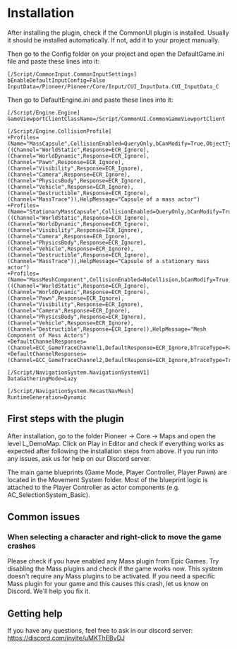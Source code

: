 ﻿---
sidebar_position: 2
---

# Installation

After installing the plugin, check if the CommonUI plugin is installed. 
Usually it should be installed automatically. 
If not, add it to your project manually.

Then go to the Config folder on your project and open the DefaultGame.ini 
file and paste these lines into it:

```
[/Script/CommonInput.CommonInputSettings]
bEnableDefaultInputConfig=False
InputData=/Pioneer/Pioneer/Core/Input/CUI_InputData.CUI_InputData_C
```

Then go to DefaultEngine.ini and paste these lines into it:

```
[/Script/Engine.Engine]
GameViewportClientClassName=/Script/CommonUI.CommonGameViewportClient

[/Script/Engine.CollisionProfile]
+Profiles=(Name="MassCapsule",CollisionEnabled=QueryOnly,bCanModify=True,ObjectTypeName="MassObject",CustomResponses=((Channel="WorldStatic",Response=ECR_Ignore),(Channel="WorldDynamic",Response=ECR_Ignore),(Channel="Pawn",Response=ECR_Ignore),(Channel="Visibility",Response=ECR_Ignore),(Channel="Camera",Response=ECR_Ignore),(Channel="PhysicsBody",Response=ECR_Ignore),(Channel="Vehicle",Response=ECR_Ignore),(Channel="Destructible",Response=ECR_Ignore),(Channel="MassTrace")),HelpMessage="Capsule of a mass actor")
+Profiles=(Name="StationaryMassCapsule",CollisionEnabled=QueryOnly,bCanModify=True,ObjectTypeName="MassObject",CustomResponses=((Channel="WorldStatic",Response=ECR_Ignore),(Channel="WorldDynamic",Response=ECR_Ignore),(Channel="Visibility",Response=ECR_Ignore),(Channel="Camera",Response=ECR_Ignore),(Channel="PhysicsBody",Response=ECR_Ignore),(Channel="Vehicle",Response=ECR_Ignore),(Channel="Destructible",Response=ECR_Ignore),(Channel="MassTrace")),HelpMessage="Capsule of a stationary mass actor")
+Profiles=(Name="MassMeshComponent",CollisionEnabled=NoCollision,bCanModify=True,ObjectTypeName="MassObject",CustomResponses=((Channel="WorldStatic",Response=ECR_Ignore),(Channel="WorldDynamic",Response=ECR_Ignore),(Channel="Pawn",Response=ECR_Ignore),(Channel="Visibility",Response=ECR_Ignore),(Channel="Camera",Response=ECR_Ignore),(Channel="PhysicsBody",Response=ECR_Ignore),(Channel="Vehicle",Response=ECR_Ignore),(Channel="Destructible",Response=ECR_Ignore)),HelpMessage="Mesh Component of Mass Actors")
+DefaultChannelResponses=(Channel=ECC_GameTraceChannel1,DefaultResponse=ECR_Ignore,bTraceType=False,bStaticObject=False,Name="MassObject")
+DefaultChannelResponses=(Channel=ECC_GameTraceChannel2,DefaultResponse=ECR_Ignore,bTraceType=True,bStaticObject=False,Name="MassTrace")

[/Script/NavigationSystem.NavigationSystemV1]
DataGatheringMode=Lazy

[/Script/NavigationSystem.RecastNavMesh]
RuntimeGeneration=Dynamic
```

## First steps with the plugin
After installation, go to the folder Pioneer → Core → Maps and open the level L_DemoMap. Click on Play in Editor and check if everything works as expected after following the installation steps from above. If you run into any issues, ask us for help on our Discord server.

The main game blueprints (Game Mode, Player Controller, Player Pawn) are located in the Movement System folder. Most of the blueprint logic is attached to the Player Controller as actor components (e.g. AC_SelectionSystem_Basic).

## Common issues
### When selecting a character and right-click to move the game crashes
Please check if you have enabled any Mass plugin from Epic Games. Try disabling the Mass plugins and check if the game works now. This system doesn't require any Mass plugins to be activated. If you need a specific Mass plugin for your game and this causes this crash, let us know on Discord. We'll help you fix it. 

## Getting help

If you have any questions, feel free to ask in our discord server: https://discord.com/invite/uMKThEBvDJ
